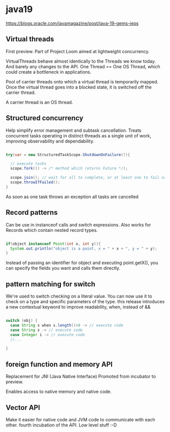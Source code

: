 # java19

https://blogs.oracle.com/javamagazine/post/java-19-gems-jeps

## Virtual threads

First preview.
Part of Project Loom aimed at lightweight concurrency.

VirtualThreads behave almost identically to the Threads we know today.
And barely any changes to the API.
One Thread == One OS Thread, which could create a bottleneck in applications.

Pool of carrier threads onto which a virtual thread is temporarily mapped.
Once the virtual thread goes into a blocked state, it is switched off the carrier thread.

A carrier thread is an OS thread.

## Structured concurrency

Help simplify error management and subtask cancellation.
Treats concurrent tasks operating in distinct threads as a single unit of work, improving observability and dependability.

```java

try(var = new StructuredTaskScope.ShutdownOnFailure()){

  // execute tasks
  scope.fork(() -> /* method which returns Future */);

  scope.join(); // wait for all to complete, or at least one to fail or cancel.
  scope.throwIfFailed();
}
```

As soon as one task throws an exception all tasks are cancelled

## Record patterns

Can be use in instanceof calls and switch expressions.
Also works for Records which contain nested record types.

```java

if(object instanceof Point(int x, int y)){
  System.out.println("object is a point, x = " + x + ", y = " + y);
}

```

Instead of passing an identifier for object and executing point.getX(), you can specify the fields you want and calls them directly.

## pattern matching for switch

We're used to switch checking on a literal value.
You can now use it to check on a type and specific parameters of the type.
this release introduces a new contextual keyword to improve readability, when, instead of &&

```java

switch (obj) {
  case String s when s.length()>8 -> // execute code
  case String s -> // execute code
  case Integer i -> // execute code
  //...

}

```

## foreign function and memory API

Replacement for JNI (Java Native Interface)
Promoted from incubator to preview.

Enables access to native memory and native code.

## Vector API

Make it easier for native code and JVM code to communicate with each other.
fourth incubation of the API.
Low level stuff :-D

